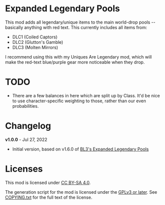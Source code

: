 Expanded Legendary Pools
========================

This mod adds all legendary/unique items to the main world-drop pools --
basically anything with red text.  This currently includes all items from:

* DLC1 (Coiled Captors)
* DLC2 (Glutton's Gamble)
* DLC3 (Molten Mirrors)

I recommend using this with my Uniques Are Legendary mod, which will make
the red-text blue/purple gear more noticeable when they drop.

TODO
====

* There are a few balances in here which are split up by Class.  It'd be nice
  to use character-specific weighting to those, rather than our even probabilities.

Changelog
=========

**v1.0.0** - Jul 27, 2022
 * Initial version, based on v1.6.0 of
   [BL3's Expanded Legendary Pools](https://github.com/BLCM/bl3mods/wiki/Expanded%20Legendary%20Pools)
 
Licenses
========

This mod is licensed under [CC BY-SA 4.0](https://creativecommons.org/licenses/by-sa/4.0/).

The generation script for the mod is licensed under the
[GPLv3 or later](https://www.gnu.org/licenses/quick-guide-gplv3.html).
See [COPYING.txt](../../COPYING.txt) for the full text of the license.

